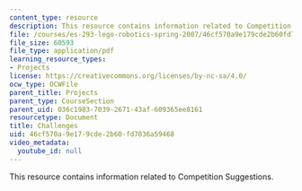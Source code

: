 ```yaml
---
content_type: resource
description: This resource contains information related to Competition Suggestions.
file: /courses/es-293-lego-robotics-spring-2007/46cf570a9e179cde2b60fd7036a59468_MITES_293S07_competitions.pdf
file_size: 60593
file_type: application/pdf
learning_resource_types:
- Projects
license: https://creativecommons.org/licenses/by-nc-sa/4.0/
ocw_type: OCWFile
parent_title: Projects
parent_type: CourseSection
parent_uid: 036c1983-7039-2671-43af-609365ee8161
resourcetype: Document
title: Challenges
uid: 46cf570a-9e17-9cde-2b60-fd7036a59468
video_metadata:
  youtube_id: null
---
```

This resource contains information related to Competition Suggestions.